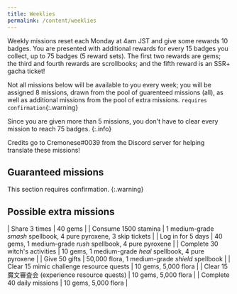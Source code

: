 ```yaml
---
title: Weeklies
permalink: /content/weeklies
---
```


Weekly missions reset each Monday at 4am JST and give some rewards 10 badges.
You are presented with additional rewards for every 15 badges you collect, up to
75 badges (5 reward sets). The first two rewards are gems; the third and fourth
rewards are scrollbooks; and the fifth reward is an SSR+ gacha ticket!

Not all missions below will be available to you every week; you will be assigned
8 missions, drawn from the pool of guarenteed missions (all), as well as
additional missions from the pool of extra missions. `requires
confirmation`{:.warning}

Since you are given more than 5 missions, you don't have to clear every mission
to reach 75 badges.
{:.info}

Credits go to Cremonese#0039 from the Discord server for helping translate these
missions!

## Guaranteed missions

This section requires confirmation.
{:.warning}

## Possible extra missions

| Share 3 times                                    | 40 gems                                                           |
| Consume 1500 stamina                             | 1 medium-grade *smash* spellbook, 4 pure pyroxene, 3 skip tickets |
| Log in for 5 days                                | 40 gems, 1 medium-grade *rush* spellbook, 4 pure pyroxene         |
| Complete 30 witch's activities                   | 10 gems, 1 medium-grade *heal* spellbook, 4 pure pyroxene         |
| Give 50 gifts                                    | 50,000 flora, 1 medium-grade *shield* spellbook                   |
| Clear 15 mimic challenge resource quests         | 10 gems, 5,000 flora                                              |
| Clear 15 魔文審査会 (experience resource quests) | 10 gems, 5,000 flora                                              |
| Complete 40 daily missions                       | 10 gems, 5,000 flora                                              |

